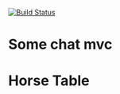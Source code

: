 [![Build Status](https://travis-ci.org/btamas/frontend_tdd.svg?branch=horsetable)](https://travis-ci.org/btamas/frontend_tdd)

Some chat mvc
============

Horse Table
==